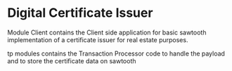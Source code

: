 # Digital Certificate Issuer

Module Client contains the Client side application for basic sawtooth implementation of a certificate issuer for real estate purposes.

tp modules contains the Transaction Processor code to handle the payload and to store the certificate data on sawtooth

